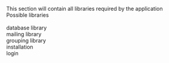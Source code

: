 This section will contain all libraries required by the application
<br>
Possible libraries<br>
	<br>database library
	<br>mailing library
	<br>grouping library
	<br>installation
	<br>login